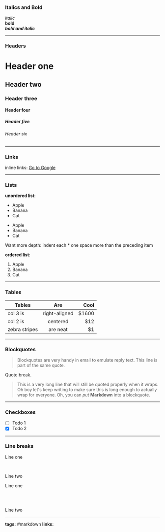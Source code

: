 
### Italics and Bold

 _italic_  
**bold**  
**_bold and italic_**

---

### Headers
# Header one
## Header two
### Header three
#### Header four
##### Header five
###### Header six

---


### Links
inline links: [Go to Google](http://www.google.com)

---

### Lists

**unordered list**:
* Apple
* Banana
* Cat

-   Apple
-   Banana
-   Cat

Want more depth: indent each \* one space more than the preceding item

**ordered list**:

1. Apple
2. Banana
3. Cat

---
### Tables

| Tables        | Are           | Cool  |
| ------------- |:-------------:| -----:|
| col 3 is      | right-aligned | $1600 |
| col 2 is      | centered      |   $12 |
| zebra stripes | are neat      |    $1 |

---

### Blockquotes


> Blockquotes are very handy in email to emulate reply text.
> This line is part of the same quote.

Quote break.

> This is a very long line that will still be quoted properly when it wraps. Oh boy let's keep writing to make sure this is long enough to actually wrap for everyone. Oh, you can *put* **Markdown** into a blockquote.

---

### Checkboxes

- [ ] Todo 1
- [x] Todo 2

---

### Line breaks

Line one

&emsp;

Line two


Line one

<br><br>

Line two


---

**tags:** #markdown
**links:** 